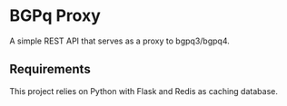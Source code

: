# BGPq Proxy

A simple REST API that serves as a proxy to bgpq3/bgpq4.

## Requirements

This project relies on Python with Flask and Redis as caching database.
